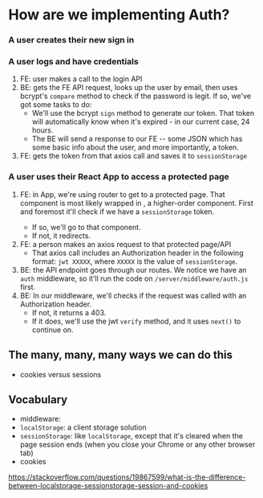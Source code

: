 # How are we implementing Auth?

### A user creates their new sign in

### A user logs and have credentials

1. FE: user makes a call to the login API
2. BE: gets the FE API request, looks up the user by email, then uses bcrypt's `compare` method to check if the password is legit. If so, we've got some tasks to do:
   - We'll use the bcrypt `sign` method to generate our token. That token will automatically know when it's expired - in our current case, 24 hours.
   - The BE will send a response to our FE -- some JSON which has some basic info about the user, and more importantly, a token.
3. FE: gets the token from that axios call and saves it to `sessionStorage`

### A user uses their React App to access a protected page

1. FE: in App, we're using router to get to a protected page. That component is most likely wrapped in <ProtectedRoute />, a higher-order component. First and foremost it'll check if we have a `sessionStorage` token.
   - If so, we'll go to that component.
   - If not, it redirects.
2. FE: a person makes an axios request to that protected page/API
   - That axios call includes an Authorization header in the following format: `jwt XXXXX`, where `XXXXX` is the value of `sessionStorage`.
3. BE: the API endpoint goes through our routes. We notice we have an `auth` middleware, so it'll run the code on `/server/middleware/auth.js` first.
4. BE: In our middleware, we'll checks if the request was called with an Authorization header.
   - If not, it returns a 403.
   - If it does, we'll use the jwt `verify` method, and it uses `next()` to continue on.

## The many, many, many ways we can do this

- cookies versus sessions

## Vocabulary

- middleware:
- `localStorage`: a client storage solution
- `sessionStorage`: like `localStorage`, except that it's cleared when the page session ends (when you close your Chrome or any other browser tab)
- cookies

https://stackoverflow.com/questions/19867599/what-is-the-difference-between-localstorage-sessionstorage-session-and-cookies
